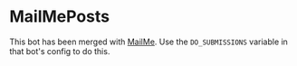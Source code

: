 MailMePosts
=============

This bot has been merged with [MailMe](https://github.com/voussoir/reddit/tree/master/MailMe). Use the `DO_SUBMISSIONS` variable in that bot's config to do this.